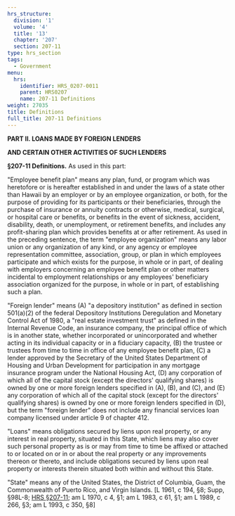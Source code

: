 ```yaml
---
hrs_structure:
  division: '1'
  volume: '4'
  title: '13'
  chapter: '207'
  section: 207-11
type: hrs_section
tags:
  - Government
menu:
  hrs:
    identifier: HRS_0207-0011
    parent: HRS0207
    name: 207-11 Definitions
weight: 27035
title: Definitions
full_title: 207-11 Definitions
---
```

**PART II. LOANS MADE BY FOREIGN LENDERS**

**AND CERTAIN OTHER ACTIVITIES OF SUCH LENDERS**

**§207-11 Definitions.** As used in this part:

"Employee benefit plan" means any plan, fund, or program which was heretofore or is hereafter established in and under the laws of a state other than Hawaii by an employer or by an employee organization, or both, for the purpose of providing for its participants or their beneficiaries, through the purchase of insurance or annuity contracts or otherwise, medical, surgical, or hospital care or benefits, or benefits in the event of sickness, accident, disability, death, or unemployment, or retirement benefits, and includes any profit-sharing plan which provides benefits at or after retirement. As used in the preceding sentence, the term "employee organization" means any labor union or any organization of any kind, or any agency or employee representation committee, association, group, or plan in which employees participate and which exists for the purpose, in whole or in part, of dealing with employers concerning an employee benefit plan or other matters incidental to employment relationships or any employees' beneficiary association organized for the purpose, in whole or in part, of establishing such a plan.

"Foreign lender" means (A) "a depository institution" as defined in section 501(a)(2) of the federal Depository Institutions Deregulation and Monetary Control Act of 1980, a "real estate investment trust" as defined in the Internal Revenue Code, an insurance company, the principal office of which is in another state, whether incorporated or unincorporated and whether acting in its individual capacity or in a fiduciary capacity, (B) the trustee or trustees from time to time in office of any employee benefit plan, (C) a lender approved by the Secretary of the United States Department of Housing and Urban Development for participation in any mortgage insurance program under the National Housing Act, (D) any corporation of which all of the capital stock (except the directors' qualifying shares) is owned by one or more foreign lenders specified in (A), (B), and (C), and (E) any corporation of which all of the capital stock (except for the directors' qualifying shares) is owned by one or more foreign lenders specified in (D), but the term "foreign lender" does not include any financial services loan company licensed under article 9 of chapter 412.

"Loans" means obligations secured by liens upon real property, or any interest in real property, situated in this State, which liens may also cover such personal property as is or may from time to time be affixed or attached to or located on or in or about the real property or any improvements thereon or thereto, and include obligations secured by liens upon real property or interests therein situated both within and without this State.

"State" means any of the United States, the District of Columbia, Guam, the Commonwealth of Puerto Rico, and Virgin Islands. [L 1961, c 194, §8; Supp, §98L-8; [HRS §207-11](/title-13/chapter-207/section-207-11/); am L 1970, c 4, §1; am L 1983, c 61, §1; am L 1989, c 266, §3; am L 1993, c 350, §8]